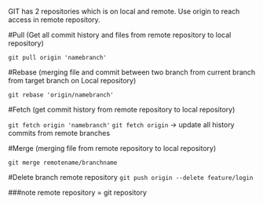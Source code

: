 GIT has 2 repositories which is on local and remote. Use origin to reach access in remote repository.



#Pull (Get all commit history and files from remote repository to local repository)

`git pull origin 'namebranch'`

#Rebase (merging file and commit between two branch from current branch from target branch on Local repository)

`git rebase 'origin/namebranch'`

#Fetch (get commit history from remote repository to local repository)

`git fetch origin 'namebranch'`
`git fetch origin` -> update all history commits from remote branches

#Merge (merging file from remote repository to local repository)

`git merge remotename/branchname`

#Delete branch remote repository
`git push origin --delete feature/login`


###note
remote repository = git repository

